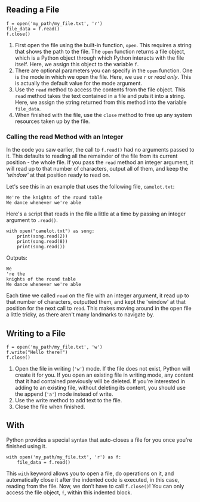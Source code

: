 ## Reading a File
```
f = open('my_path/my_file.txt', 'r')
file_data = f.read()
f.close()
```
1. First open the file using the built-in function, `open`. This requires a string that shows the path to the file. The `open` function returns a file object, which is a Python object through which Python interacts with the file itself. Here, we assign this object to the variable `f`.
2. There are optional parameters you can specify in the `open` function. One is the mode in which we open the file. Here, we use `r` or _read only_. This is actually the default value for the mode argument.
3. Use the `read` method to access the contents from the file object. This `read` method takes the text contained in a file and puts it into a string. Here, we assign the string returned from this method into the variable `file_data`.
4. When finished with the file, use the `close` method to free up any system resources taken up by the file.

### Calling the read Method with an Integer
In the code you saw earlier, the call to `f.read()` had no arguments passed to it. This defaults to reading all the remainder of the file from its current position - the whole file. If you pass the `read` method an integer argument, it will read up to that number of characters, output all of them, and keep the _'window'_ at that position ready to read on.

Let's see this in an example that uses the following file, `camelot.txt`:
```
We're the knights of the round table
We dance whenever we're able
```
Here's a script that reads in the file a little at a time by passing an integer argument to `.read()`.
```
with open("camelot.txt") as song:
    print(song.read(2))
    print(song.read(8))
    print(song.read())
```
Outputs:
```
We
're the 
knights of the round table
We dance whenever we're able
```
Each time we called `read` on the file with an integer argument, it read up to that number of characters, outputted them, and kept the 'window' at that position for the next call to `read`. This makes moving around in the open file a little tricky, as there aren't many landmarks to navigate by.

## Writing to a File
```
f = open('my_path/my_file.txt', 'w')
f.write("Hello there!")
f.close()
```
1. Open the file in writing (`'w'`) mode. If the file does not exist, Python will create it for you. If you open an existing file in writing mode, any content that it had contained previously will be deleted. If you're interested in adding to an existing file, without deleting its content, you should use the append (`'a'`) mode instead of write.
2. Use the write method to add text to the file.
3. Close the file when finished.

## With
Python provides a special syntax that auto-closes a file for you once you're finished using it.
```
with open('my_path/my_file.txt', 'r') as f:
    file_data = f.read()
```
This `with` keyword allows you to open a file, do operations on it, and automatically close it after the indented code is executed, in this case, reading from the file. Now, we don’t have to call `f.close()`! You can only access the file object, `f`, within this indented block.
